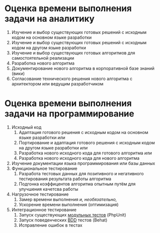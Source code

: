 
# Оценка времени выполнения задачи на аналитику

1. Изучение и выбор существующих готовых решений с исходным кодом на основном языке разработки
1. Изучение и выбор существующих готовых решений с исходным кодом на другом языке разработки
1. Изучение и выбор существующих готовых алгоритмов для самостоятельной реализации
1. Разработка нового алгоритма
1. Документирование нового алгоритма в корпоративной базе знаний (вики)
1. Согласование технического решения нового алгоритма с архитектором или ведущим разработчиком

# Оценка времени выполнения задачи на программирование

1. Исходный код
   1. Адаптация готового решения с исходным кодом на основном языке разработки _или_
   1. Портирование и адаптация готового решения с исходным кодом на другом языке разработки _или_
   1. Разработка нового исходного кода для готового алгоритма _или_
   1. Разработка нового исходного кода для нового алгоритма
1. Изучение документации языка программирования или базы данных
1. Функциональное тестирование
   1. Разработа тестовых данных для позитивного и негативного тестирования результата работы алгоритма
   1. Подгонка коэффицентов алгоритма опытным путём для улучшения качетсва работы
1. Нагрузочное тестирование
   1. Замер времени выполнения _и, необязательно,_
   2. Ускорение времени выполнения (оптимизация)
1. Интеграционное тестирование
   1. Запуск существующих [модульных тестов](https://en.wikipedia.org/wiki/Unit_testing) (PhpUnit)
   1. Запуск поведенческих [BDD](https://en.wikipedia.org/wiki/Behavior-driven_development) тестов (Behat)
   1. Исправление ошибок в тестах
